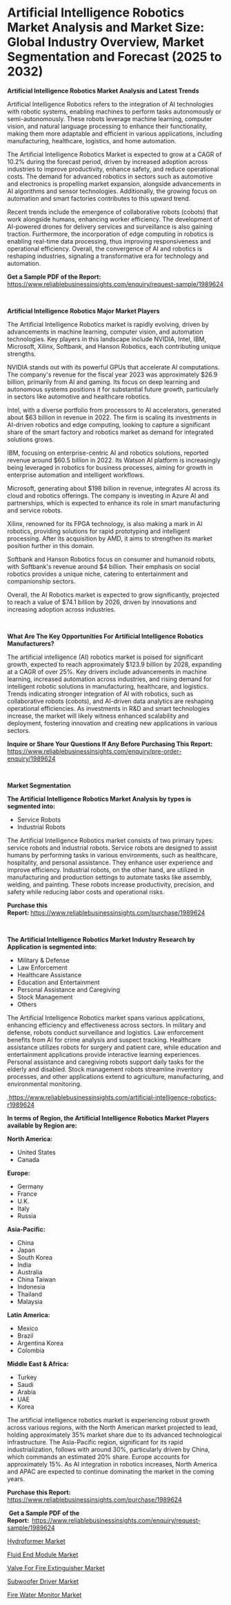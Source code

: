 <p><h1>Artificial Intelligence Robotics Market Analysis and Market Size: Global Industry Overview, Market Segmentation and Forecast (2025 to 2032)</h1></p><p><strong>Artificial Intelligence Robotics Market Analysis and Latest Trends</strong></p>
<p><p>Artificial Intelligence Robotics refers to the integration of AI technologies with robotic systems, enabling machines to perform tasks autonomously or semi-autonomously. These robots leverage machine learning, computer vision, and natural language processing to enhance their functionality, making them more adaptable and efficient in various applications, including manufacturing, healthcare, logistics, and home automation.</p><p>The Artificial Intelligence Robotics Market is expected to grow at a CAGR of 10.2% during the forecast period, driven by increased adoption across industries to improve productivity, enhance safety, and reduce operational costs. The demand for advanced robotics in sectors such as automotive and electronics is propelling market expansion, alongside advancements in AI algorithms and sensor technologies. Additionally, the growing focus on automation and smart factories contributes to this upward trend.</p><p>Recent trends include the emergence of collaborative robots (cobots) that work alongside humans, enhancing worker efficiency. The development of AI-powered drones for delivery services and surveillance is also gaining traction. Furthermore, the incorporation of edge computing in robotics is enabling real-time data processing, thus improving responsiveness and operational efficiency. Overall, the convergence of AI and robotics is reshaping industries, signaling a transformative era for technology and automation.</p></p>
<p><strong>Get a Sample PDF of the Report:&nbsp;</strong> <a href="https://www.reliablebusinessinsights.com/enquiry/request-sample/1989624?utm_campaign=60&utm_medium=2&utm_source=Github&utm_content=ia&utm_term=10042025&utm_id=artificial-intelligence-robotics">https://www.reliablebusinessinsights.com/enquiry/request-sample/1989624</a></p>
<p>&nbsp;</p>
<p><strong>Artificial Intelligence Robotics Major Market Players</strong></p>
<p><p>The Artificial Intelligence Robotics market is rapidly evolving, driven by advancements in machine learning, computer vision, and automation technologies. Key players in this landscape include NVIDIA, Intel, IBM, Microsoft, Xilinx, Softbank, and Hanson Robotics, each contributing unique strengths.</p><p>NVIDIA stands out with its powerful GPUs that accelerate AI computations. The company's revenue for the fiscal year 2023 was approximately $26.9 billion, primarily from AI and gaming. Its focus on deep learning and autonomous systems positions it for substantial future growth, particularly in sectors like automotive and healthcare robotics.</p><p>Intel, with a diverse portfolio from processors to AI accelerators, generated about $63 billion in revenue in 2022. The firm is scaling its investments in AI-driven robotics and edge computing, looking to capture a significant share of the smart factory and robotics market as demand for integrated solutions grows.</p><p>IBM, focusing on enterprise-centric AI and robotics solutions, reported revenue around $60.5 billion in 2022. Its Watson AI platform is increasingly being leveraged in robotics for business processes, aiming for growth in enterprise automation and intelligent workflows.</p><p>Microsoft, generating about $198 billion in revenue, integrates AI across its cloud and robotics offerings. The company is investing in Azure AI and partnerships, which is expected to enhance its role in smart manufacturing and service robots.</p><p>Xilinx, renowned for its FPGA technology, is also making a mark in AI robotics, providing solutions for rapid prototyping and intelligent processing. After its acquisition by AMD, it aims to strengthen its market position further in this domain.</p><p>Softbank and Hanson Robotics focus on consumer and humanoid robots, with Softbank's revenue around $4 billion. Their emphasis on social robotics provides a unique niche, catering to entertainment and companionship sectors.</p><p>Overall, the AI Robotics market is expected to grow significantly, projected to reach a value of $74.1 billion by 2026, driven by innovations and increasing adoption across industries.</p></p>
<p>&nbsp;</p>
<p><strong>What Are The Key Opportunities For Artificial Intelligence Robotics Manufacturers?</strong></p>
<p><p>The artificial intelligence (AI) robotics market is poised for significant growth, expected to reach approximately $123.9 billion by 2028, expanding at a CAGR of over 25%. Key drivers include advancements in machine learning, increased automation across industries, and rising demand for intelligent robotic solutions in manufacturing, healthcare, and logistics. Trends indicating stronger integration of AI with robotics, such as collaborative robots (cobots), and AI-driven data analytics are reshaping operational efficiencies. As investments in R&D and smart technologies increase, the market will likely witness enhanced scalability and deployment, fostering innovation and creating new applications in various sectors.</p></p>
<p><strong>Inquire or Share Your Questions If Any Before Purchasing This Report:</strong> <a href="https://www.reliablebusinessinsights.com/enquiry/pre-order-enquiry/1989624?utm_campaign=60&utm_medium=2&utm_source=Github&utm_content=ia&utm_term=10042025&utm_id=artificial-intelligence-robotics">https://www.reliablebusinessinsights.com/enquiry/pre-order-enquiry/1989624</a></p>
<p>&nbsp;</p>
<p><strong>Market Segmentation</strong></p>
<p><strong>The Artificial Intelligence Robotics Market Analysis by types is segmented into:</strong></p>
<p><ul><li>Service Robots</li><li>Industrial Robots</li></ul></p>
<p><p>The Artificial Intelligence Robotics market consists of two primary types: service robots and industrial robots. Service robots are designed to assist humans by performing tasks in various environments, such as healthcare, hospitality, and personal assistance. They enhance user experience and improve efficiency. Industrial robots, on the other hand, are utilized in manufacturing and production settings to automate tasks like assembly, welding, and painting. These robots increase productivity, precision, and safety while reducing labor costs and operational risks.</p></p>
<p><strong>Purchase this Report:&nbsp;</strong><a href="https://www.reliablebusinessinsights.com/purchase/1989624?utm_campaign=60&utm_medium=2&utm_source=Github&utm_content=ia&utm_term=10042025&utm_id=artificial-intelligence-robotics">https://www.reliablebusinessinsights.com/purchase/1989624</a></p>
<p>&nbsp;</p>
<p><strong>The Artificial Intelligence Robotics Market Industry Research by Application is segmented into:</strong></p>
<p><ul><li>Military & Defense</li><li>Law Enforcement</li><li>Healthcare Assistance</li><li>Education and Entertainment</li><li>Personal Assistance and Caregiving</li><li>Stock Management</li><li>Others</li></ul></p>
<p><p>The Artificial Intelligence Robotics market spans various applications, enhancing efficiency and effectiveness across sectors. In military and defense, robots conduct surveillance and logistics. Law enforcement benefits from AI for crime analysis and suspect tracking. Healthcare assistance utilizes robots for surgery and patient care, while education and entertainment applications provide interactive learning experiences. Personal assistance and caregiving robots support daily tasks for the elderly and disabled. Stock management robots streamline inventory processes, and other applications extend to agriculture, manufacturing, and environmental monitoring.</p></p>
<p><a href="https://www.reliablebusinessinsights.com/artificial-intelligence-robotics-r1989624?utm_campaign=60&utm_medium=2&utm_source=Github&utm_content=ia&utm_term=10042025&utm_id=artificial-intelligence-robotics">&nbsp;https://www.reliablebusinessinsights.com/artificial-intelligence-robotics-r1989624</a></p>
<p><strong>In terms of Region, the Artificial Intelligence Robotics Market Players available by Region are:</strong></p>
<p>
    <p> <strong> North America: </strong>
        <ul>
            <li>United States</li>
            <li>Canada</li>
        </ul>
        </p> 
    <p> <strong> Europe: </strong>
        <ul>
            <li>Germany</li>
            <li>France</li>
            <li>U.K.</li>
            <li>Italy</li>
            <li>Russia</li>
        </ul>
        </p> 
    <p> <strong> Asia-Pacific: </strong>
        <ul>
            <li>China</li>
            <li>Japan</li>
            <li>South Korea</li>
            <li>India</li>
            <li>Australia</li>
            <li>China Taiwan</li>
            <li>Indonesia</li>
            <li>Thailand</li>
            <li>Malaysia</li>
        </ul>
        </p> 
    <p> <strong> Latin America: </strong>
        <ul>
            <li>Mexico</li>
            <li>Brazil</li>
            <li>Argentina Korea</li>
            <li>Colombia</li>
        </ul>
        </p> 
    <p> <strong> Middle East & Africa: </strong>
        <ul>
            <li>Turkey</li>
            <li>Saudi</li>
            <li>Arabia</li>
            <li>UAE</li>
            <li>Korea</li>
        </ul>
    </p>
    </p>
<p><p>The artificial intelligence robotics market is experiencing robust growth across various regions, with the North American market projected to lead, holding approximately 35% market share due to its advanced technological infrastructure. The Asia-Pacific region, significant for its rapid industrialization, follows with around 30%, particularly driven by China, which commands an estimated 20% share. Europe accounts for approximately 15%. As AI integration in robotics increases, North America and APAC are expected to continue dominating the market in the coming years.</p></p>
<p><strong>Purchase this Report: </strong><a href="https://www.reliablebusinessinsights.com/purchase/1989624?utm_campaign=60&utm_medium=2&utm_source=Github&utm_content=ia&utm_term=10042025&utm_id=artificial-intelligence-robotics">https://www.reliablebusinessinsights.com/purchase/1989624</a></p>
<p>&nbsp;<strong>Get a Sample PDF of the Report:&nbsp;&nbsp;</strong><a href="https://www.reliablebusinessinsights.com/enquiry/request-sample/1989624?utm_campaign=60&utm_medium=2&utm_source=Github&utm_content=ia&utm_term=10042025&utm_id=artificial-intelligence-robotics">https://www.reliablebusinessinsights.com/enquiry/request-sample/1989624</a></p>
<p><strong></strong></p>
<p><p><a href="https://github.com/elroddrewspm/Market-Research-Report-List-1/blob/main/hydroformer-market.md?utm_campaign=60&utm_medium=2&utm_source=Github&utm_content=ia&utm_term=10042025&utm_id=artificial-intelligence-robotics">Hydroformer Market</a></p><p><a href="https://github.com/keohannchavo/Market-Research-Report-List-1/blob/main/fluid-end-module-market.md?utm_campaign=60&utm_medium=2&utm_source=Github&utm_content=ia&utm_term=10042025&utm_id=artificial-intelligence-robotics">Fluid End Module Market</a></p><p><a href="https://github.com/baheraennika/Market-Research-Report-List-1/blob/main/valve-for-fire-extinguisher-market.md?utm_campaign=60&utm_medium=2&utm_source=Github&utm_content=ia&utm_term=10042025&utm_id=artificial-intelligence-robotics">Valve For Fire Extinguisher Market</a></p><p><a href="https://github.com/dukerghostki/Market-Research-Report-List-1/blob/main/subwoofer-driver-market.md?utm_campaign=60&utm_medium=2&utm_source=Github&utm_content=ia&utm_term=10042025&utm_id=artificial-intelligence-robotics">Subwoofer Driver Market</a></p><p><a href="https://github.com/helmeludu/Market-Research-Report-List-1/blob/main/fire-water-monitor-market.md?utm_campaign=60&utm_medium=2&utm_source=Github&utm_content=ia&utm_term=10042025&utm_id=artificial-intelligence-robotics">Fire Water Monitor Market</a></p></p>